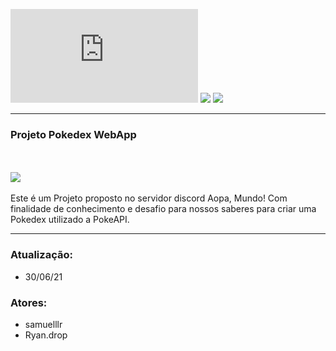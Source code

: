 ![GitHub repo size](https://img.shields.io/github/repo-size/Ryan-drop/Pokedex.rs)
<img src="https://img.shields.io/badge/version-ALFA-red"/>
<img src="https://img.shields.io/badge/API-PokeAPI-orange"/>

****************

### Projeto Pokedex WebApp
<br/></br>
<img src="img-readme.jpg"/>
<br/><br/>
Este é um Projeto proposto no servidor discord Aopa, Mundo! Com finalidade de conhecimento e desafio para nossos saberes para criar uma Pokedex utilizado a PokeAPI.


****************
### Atualização: 
 
 - 30/06/21
 
### Atores:
 - samuelllr
 - Ryan.drop